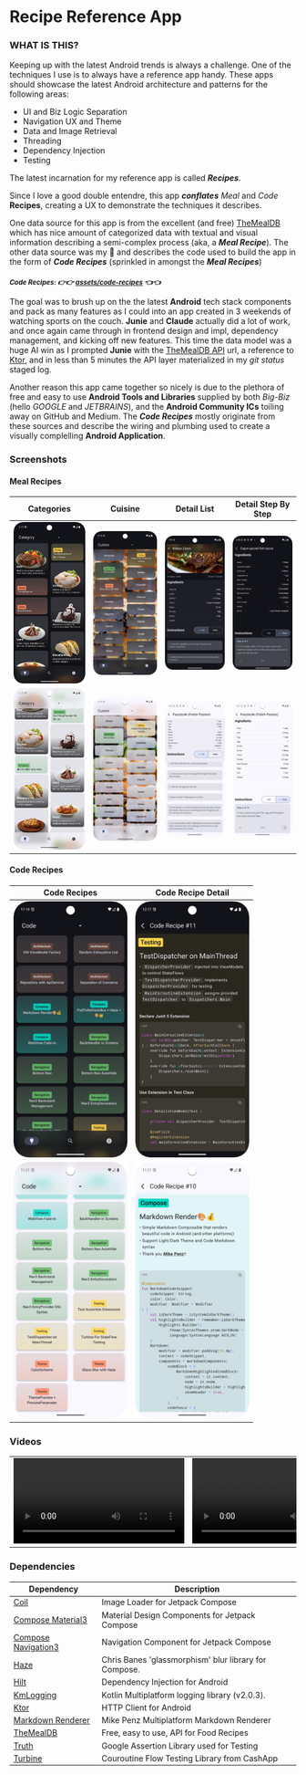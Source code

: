 # Recipe Reference App

### WHAT IS THIS?
Keeping up with the latest Android trends is always a challenge. One of the techniques I use is to always have a reference app handy. These apps should showcase the latest Android architecture and patterns for the following areas:
- UI and Biz Logic Separation
- Navigation UX and Theme
- Data and Image Retrieval
- Threading
- Dependency Injection
- Testing

The latest incarnation for my reference app is called ***Recipes***. 

Since I love a good double entendre, this app ***conflates*** _Meal_ and _Code_ **Recipes**, creating a UX to demonstrate the techniques it describes. 

One data source for this app is from the excellent (and free) [TheMealDB](https://www.themealdb.com/) which has nice amount of categorized data with textual and visual information describing a semi-complex process (aka, a ***Meal Recipe***). The other data source was my 🧠 and describes the code used to build the app in the form of ***Code Recipes*** (sprinkled in amongst the ***Meal Recipes***)

<sub>***Code Recipes: 👉👉 [assets/code-recipes](https://github.com/balch/Recipes/tree/main/app/src/main/assets/code-recipes) 👈👈***</sub>

The goal was to brush up on the the latest **Android** tech stack components and pack as many features as I could into an app created in 3 weekends of watching sports on the couch. **Junie** and **Claude** actually did a lot of work, and once again came through in frontend design and impl, dependency management, and kicking off new features. This time the data model was a huge AI win as I prompted **Junie** with the [TheMealDB API](https://www.themealdb.com/api.php) url, a reference to [Ktor](https://ktor.io/), and in less than 5 minutes the API layer materialized in my _git status_ staged log. 

Another reason this app came together so nicely is due to the plethora of free and easy to use **Android Tools and Libraries** supplied by both _Big-Biz_ (hello _GOOGLE_ and _JETBRAINS_), and the **Android Community ICs** toiling away on GitHub and Medium. The ***Code Recipes*** mostly originate from these sources and describe the wiring and plumbing used to create a visually complelling **Android Application**.

### Screenshots

#### Meal Recipes
|                                      Categories                                      |                                       Cuisine                                       |                                        Detail List                                         |                                        Detail Step By Step                                         |
|:------------------------------------------------------------------------------------:|:-----------------------------------------------------------------------------------:|:------------------------------------------------------------------------------------------:|:--------------------------------------------------------------------------------------------------:|
|  <img src="screenshots/darkmode-category.png" width="200" alt="Dark Mode Category">  | <img src="screenshots/darkmode-cuisine.png" width="200" alt="Dark Mode Cuisine"> |  <img src="screenshots/darkmode-detail-list.png" width="200" alt="Dark Mode Detail List">  |  <img src="screenshots/darkmode-detail-step.png" width="200" alt="Dark Mode Detail Step By Step">  |
| <img src="screenshots/lightmode-category.png" width="200" alt="Light Mode Category"> | <img src="screenshots/lightmode-cuisine.png" width="200" alt="Light Mode Category"> | <img src="screenshots/lightmode-detail-list.png" width="200" alt="Light Mode Detail List"> | <img src="screenshots/lightmode-detail-step.png" width="200" alt="Light Mode Detail Step By Step"> |

#### Code Recipes
|                                    Code Recipes                                    |                                        Code Recipe Detail                                        |
|:----------------------------------------------------------------------------------:|:------------------------------------------------------------------------------------------------:|
| <img src="screenshots/darkmode-code.png" width="200" alt="Dark Mode Code Recipes"> | <img src="screenshots/darkmode-code-detail.png" width="200" alt="Dark Mode Code Recipe Detail">  |
|   <img src="screenshots/lightmode-code.png" width="200" alt="Light Mode Recipes">   | <img src="screenshots/lightmode-code-detail.png" width="200" alt="Light Mode Code Recipe Detail"> |

### Videos
|  |  | | |
|:----:|:----:|:----:|:----:|
| <video src="https://github.com/user-attachments/assets/4723386b-970f-4c90-8d60-919193125c62"> | <video src="https://github.com/user-attachments/assets/36a5b9b5-0a16-4ec8-b9d1-a13194ce5234"> | <video src="https://github.com/user-attachments/assets/c21fddfb-1dad-4267-904a-9780d9af45ae"> | <video src="https://github.com/user-attachments/assets/81abdae1-7ea6-415f-aac9-6c5c05c4d76d"> |

### Dependencies
| Dependency                                                                                     | Description                                         | 
|------------------------------------------------------------------------------------------------|-----------------------------------------------------|
| [Coil](https://coil-kt.github.io/coil/)                                                        | Image Loader for Jetpack Compose                    |  
| [Compose Material3](https://developer.android.com/jetpack/androidx/releases/compose-material3) | Material Design Components for Jetpack Compose      | 
| [Compose Navigation3](https://github.com/android/nav3-recipes)                                 | Navigation Component for Jetpack Compose            | 
| [Haze](https://chrisbanes.github.io/haze/latest/)                                              | Chris Banes 'glassmorphism' blur library for Compose. |
| [Hilt](https://developer.android.com/training/dependency-injection/hilt-android)               | Dependency Injection for Android                    | 
| [KmLogging](https://github.com/LighthouseGames/KmLogging)                                      | Kotlin Multiplatform logging library (v2.0.3).      |
| [Ktor](https://ktor.io/)                                                                       | HTTP Client for Android                             | 
| [Markdown Renderer](https://github.com/mikepenz/multiplatform-markdown-renderer)              | Mike Penz Multiplatform Markdown Renderer           |
| [TheMealDB](https://www.themealdb.com/api.php)                                                 | Free, easy to use, API for Food Recipes             |
| [Truth](https://truth.dev/)                                                                    | Google Assertion Library used for Testing           |
| [Turbine](https://github.com/cashapp/turbine)                                                  | Couroutine Flow Testing Library from CashApp        |
